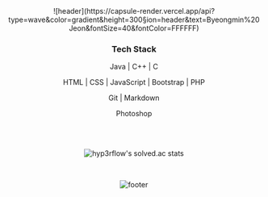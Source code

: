 <div align=center>
  ![header](https://capsule-render.vercel.app/api?type=wave&color=gradient&height=300&section=header&text=Byeongmin%20Jeon&fontSize=40&fontColor=FFFFFF)

  <br>

  <h3>Tech Stack</h3>


  Java | C++ | C 

  HTML | CSS | JavaScript | Bootstrap | PHP

  <!--- 🛢 &nbsp; MySQL | MongoDB -->

  Git | Markdown

  Photoshop

  <br>
  <br>


  
  ![hyp3rflow's solved.ac stats](https://github-readme-solvedac.hyp3rflow.vercel.app/api/?handle=qudals7613)

  <br>

  ![footer](https://capsule-render.vercel.app/api?type=wave&color=gradient&height=150&section=footer)
</div>
